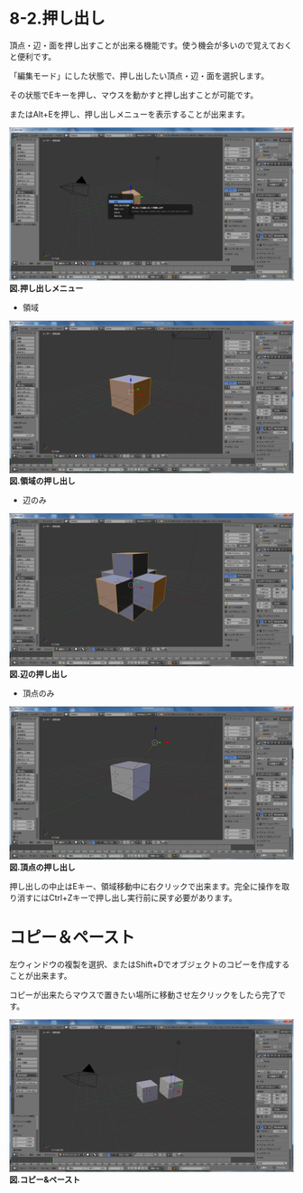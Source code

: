 # 8-2.押し出し

頂点・辺・面を押し出すことが出来る機能です。使う機会が多いので覚えておくと便利です。

「編集モード」にした状態で、押し出したい頂点・辺・面を選択します。

その状態でEキーを押し、マウスを動かすと押し出すことが可能です。

またはAlt+Eを押し、押し出しメニューを表示することが出来ます。

![](/Graphics/Blender/tool1.png)**図.押し出しメニュー**

* 領域

![](/Graphics/Blender/tool2.png)**図.領域の押し出し**

* 辺のみ

![](/Graphics/Blender/tool3.png)**図.辺の押し出し**

* 頂点のみ

![](/Graphics/Blender/tool4.png)**図.頂点の押し出し**

押し出しの中止はEキー、領域移動中に右クリックで出来ます。完全に操作を取り消すにはCtrl+Zキーで押し出し実行前に戻す必要があります。

# コピー＆ペースト

左ウィンドウの複製を選択、またはShift+Dでオブジェクトのコピーを作成することが出来ます。

コピーが出来たらマウスで置きたい場所に移動させ左クリックをしたら完了です。

![](/Graphics/Blender/tool5.png)**図.コピー&ペースト**


